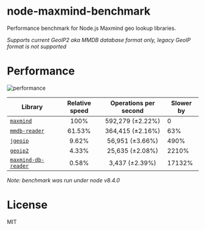 # node-maxmind-benchmark


Performance benchmark for Node.js Maxmind geo lookup libraries.

*Supports current GeoIP2 aka MMDB database format only, legacy GeoIP format is not supported*

# Performance

![performance](https://docs.google.com/spreadsheets/d/1ZQvX2nV4NxF3rsnYC06JCbDOhEx33jy3avBnDEcQS3E/pubchart?oid=2131177765&format=image)


|Library|Relative speed|Operations per second|Slower by|
|-------|:------------:|:-------------------:|---------|
|[`maxmind`](https://github.com/runk/node-maxmind)|100%|592,279 (±2.22%)|0|
|[`mmdb-reader`](https://github.com/gosquared/mmdb-reader)|61.53%|364,415 (±2.16%)|63%|
|[`jgeoip`](https://github.com/jclo/jgeoip)|9.62%|56,951 (±3.66%)|490%|
|[`geoip2`](https://github.com/davidtsai/node-geoip2)|4.33%|25,635 (±2.08%)|2210%|
|[`maxmind-db-reader`](https://github.com/PaddeK/node-maxmind-db)|0.58%|3,437 (±2.39%)|17132%|

*Note: benchmark was run under node v8.4.0*

# License
MIT
